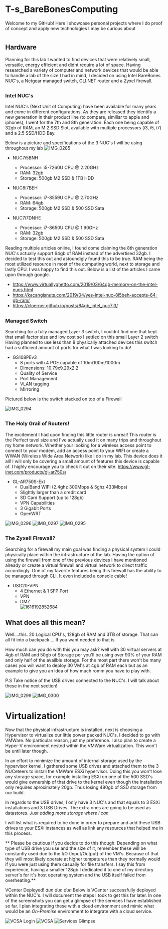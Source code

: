 # <h1>T-s_BareBonesComputing
Welcome to my GitHub! Here I  showcase personal projects where I do proof of concept and apply new technologies I may be curious about
# <h2>Hardware
Planning for this lab I wanted to find devices that were relatively small, versatile, energy efficient and didnt require a lot of space.
Having researched a variety of computer and network devices that would be able to handle a lab of the size I had in mind, I decided on using Intel BareBones NUC's, a Netgear managed switch, GLI.NET router and a Zyxel firewall. 

## <h3>Intel NUC's
Intel NUC's (Next Unit of Computing) have been available for many years and come in different configurations. As they are released they identify a new generation in their product line (to compare, similiar to apple and iphones), I went for the 7th and 8th generation. Each one being capable of 32gb of RAM, an M.2 SSD Slot, available with multiple processors (i3, i5, i7) and a 2.5 SSD/HDD Bay.

Below is a picture and specifications of the 3 NUC's I will be using throughout my lab
![IMG_0285](https://user-images.githubusercontent.com/67407192/115975104-c6e9b280-a516-11eb-9f60-9742850b5acc.JPG)


 * NUC7i5BNH
   *  Processor:  i5-7260U CPU @ 2.20GHz
   *  RAM: 32gb
   *  Storage: 500gb M2 SSD & 1TB HDD
  
 * NUC8i7BEH
   *  Processor:  i7-8559U CPU @ 2.70GHz
   *  RAM: 64gb 
   *  Storage:  500gb M2 SSD & 500 SSD Sata
  
 * NUC7i7DNHE
   *  Processor:  i7-8650U CPU @ 1.90GHz
   *  RAM: 32gb
   *  Storage:  500gb M2 SSD & 500 SSD Sata

Reading multiple articles online, I found come claiming the 8th generation NUC's actually support 64gb of RAM instead of the advertised 32gb. I decided to test this out and astoundigly found this to be true. RAM being the most utilized resource in most of the computing world, next to storage and lastly CPU. I was happy to find this out. Below is a list of the articles I came upon through google.
   *  https://www.virtuallyghetto.com/2019/03/64gb-memory-on-the-intel-nucs.html
   *  https://kacangisnuts.com/2019/04/yes-intel-nuc-8i5beh-accepts-64-gb-ram/
   *  https://cloerner.github.io/posts/64gb_intel_nuc7i3/

## <h3>Managed Switch
  Searching for a fully managed Layer 3 switch, I couldnt find one that kept that small factor size and low cost so I settled on this small Layer 2 switch
  Having planned to use less than 8 physically attached devices this switch had a sufficient amount of ports for what I was looking to do!
  
* GS108PEv3
  *  8 ports with 4 POE capable of 10m/100m/1000m
  *  Dimensions: 10.79x9.29x2.2
  *  Quality of Service
  *  Port Management
  *  VLAN tagging
  *  Mirroring

Pictured below is the switch stacked on top of a Firewall
  
![IMG_0294](https://user-images.githubusercontent.com/67407192/116057101-4ff60c00-a633-11eb-88e0-dbe94f065865.JPG)

## <h3>The Holy Grail of Routers!
The excitement I had upon finding this little router is unreal! This router is the Perfect tavel size and I've actually used it on many trips and throughout my home network. Whether your looking for a wireless access point to connect to your modem, add an access point to your WIFI or create a WWAN (Wireless Wide Area Network) like I do in my lab. This device does it all! I will only be covering a small amount of features this device is capable of. I highly encourage you to check it out on their site. https://www.gl-inet.com/products/gl-ar750s/
 
* GL-AR750S-Ext
  *  DualBand WIFI (2.4ghz 300Mbps & 5ghz 433Mbps)
  *  Slightly larger than a credit card
  *  SD Card Support (up to 128gb)
  *  VPN Capabilities
  *  3 Gigabit Ports
  *  OpenWRT
     

![IMG_0296](https://user-images.githubusercontent.com/67407192/116059292-87fe4e80-a635-11eb-86a4-dd598ccf368c.JPG) ![IMG_0297](https://user-images.githubusercontent.com/67407192/116059294-8896e500-a635-11eb-904b-97dc6741f0d5.JPG) ![IMG_0295](https://user-images.githubusercontent.com/67407192/116059290-8765b800-a635-11eb-9407-c071b23b815f.JPG) 


## <h3>The Zyxel! Firewall?
Searching for a firewall my main goal was finding a physical system I could physically place within the infrastructure of the lab. Having the option of using the firewall from one of the previous devices I have mentioned already or create a virtual firewall and virtual network to direct traffic accordingly. One of my favorite features being this firewall has the ability to be managed through CLI. It even included a console cable!


* USG20-VPN
  *  4 Ethernet & 1 SFP Port
  *  VPN
  *  DMZ  
![1616192852684](https://user-images.githubusercontent.com/67407192/116201819-c73ca600-a6ee-11eb-9972-493d9768f413.jpg)

## <h2>What does all this mean?
 Well....this. 20 Logical CPU's, 128gb of RAM and 3TB of storage. That can all fit into a backpack.... If you want needed to that is.

How much can you do with this you may ask? well with 30 virtual servers at 4gb of RAM and 50gb of Storage per you'll be using over 90% of your RAM and only half of the availble storage. For the most part there won't be many cases you will want to deploy 30 VM's at 4gb of RAM each but as an example to give you an idea of how much romm you have to play with. 

P.S Take notice of the USB drives connected to the NUC's. I will talk about these in the next section!

![IMG_0299](https://user-images.githubusercontent.com/67407192/116202637-ac1e6600-a6ef-11eb-8637-613e69afe153.JPG) ![IMG_0300](https://user-images.githubusercontent.com/67407192/116202656-afb1ed00-a6ef-11eb-9a25-996ed03e605e.JPG)





# <h1> Virtualization!
Now that the physical infrastructure is installed, next is choosing a Hypervisor to virtualize our little power packed NUC's. I decided to go with VMWare. No particular reason, just my preference. I also plan to create a Hyper-V environment nested within the VMWare virtualization. This won't be until later though.
  
  
In an effort to minimize the amount of internal storage used by the hypervisor kernel, I gathered some USB drives and attached them to the 3 NUCeteers to install the VMWare ESXi hypervisor. Doing this you won't lose any storage space, for example installing ESXi on one of the 500 SSD's would give ownership of that drive to the kernel even though the installation only requires aproximately 20gb. Thus losing 480gb of SSD storage from our build.

In regards to the USB drives, I only have 3 NUC's and that equals to 3 ESXi installations and 3 USB Drives. The extra ones are going to be used as datastores. *Just adding more storage where I can*

I will list what is required to be done in order to prepare and add these USB drives to your ESXi instances as well as link any resources that helped me in this process.

** Please be cautious if you decide to do this though. Depending on what type of USB drive you use and the size of it, remember these will be constantly used due to the I/O (Input/Output) of the VM's. Because of that they will most likely operate at higher tempatures than they normally would if you were just using them casually for file transfers. I say this from experience, having a smaller 128gb I dedicated it to one of my directory server's for it's host operating system and the USB itself failed from overheating.**



VCenter Deployed! *dun dun dun*
Below is VCenter successfully deployed within the NUC's. I will document the steps I took to get this far later. In one of the screenshots you can get a glimpse of the services I have established so far. I plan integrating these with a cloud environment and mimic what would be an *On-Premise* environment to integrate with a cloud service.

![VCSA Login](https://user-images.githubusercontent.com/67407192/116361684-18639d00-a7b6-11eb-83ad-2cd831f27604.PNG)
![VCSA](https://user-images.githubusercontent.com/67407192/116361727-21ed0500-a7b6-11eb-98e2-af232ac55d0e.PNG)
![Services Glimpse](https://user-images.githubusercontent.com/67407192/116363465-02ef7280-a7b8-11eb-908e-3bbf749d0528.PNG)
